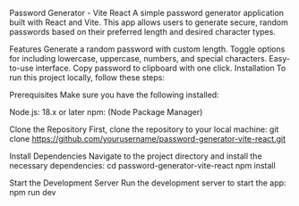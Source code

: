 Password Generator - Vite React
A simple password generator application built with React and Vite. This app allows users to generate secure, random passwords based on their preferred length and desired character types.

Features
Generate a random password with custom length.
Toggle options for including lowercase, uppercase, numbers, and special characters.
Easy-to-use interface.
Copy password to clipboard with one click.
Installation
To run this project locally, follow these steps:

Prerequisites
Make sure you have the following installed:

Node.js: 18.x or later
npm: (Node Package Manager)

Clone the Repository
First, clone the repository to your local machine:
git clone https://github.com/yourusername/password-generator-vite-react.git

Install Dependencies
Navigate to the project directory and install the necessary dependencies:
cd password-generator-vite-react
npm install

Start the Development Server
Run the development server to start the app:
npm run dev
